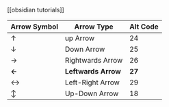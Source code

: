 
[[obsidian tutorials]]

| Arrow Symbol | Arrow Type          | Alt Code |
| ------------ | ------------------- | -------- |
| ↑            | up Arrow            | 24       |
| ↓            | Down Arrow          | 25       |
| →            | Rightwards Arrow    | 26       |
| **←**        | **Leftwards Arrow** | **27**   |
| ↔            | Left-Right Arrow    | 29       |
| ↕            | Up-Down Arrow       | 18       |
